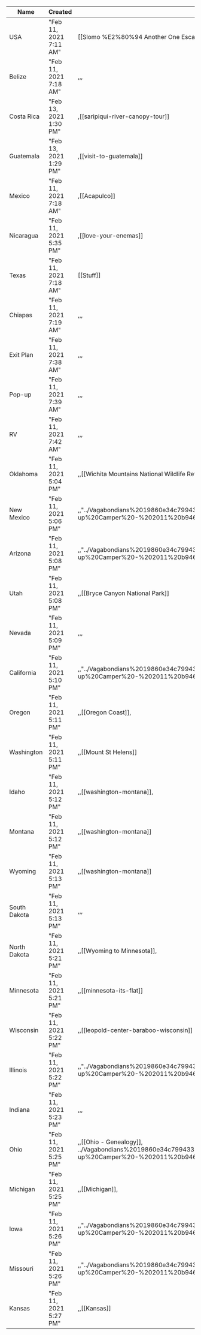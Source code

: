 ﻿Name|Created|Property|Related to Mexico (Country/State)|Related to Seven Months in a Pop-up Camper - 2011 (Tags)|Tags
-|-|-|-|-|-|
USA|"Feb 11, 2021 7:11 AM"|[[Slomo %E2%80%94 Another One Escapes Normal]]|[[Stuff]]|[[The Journey of a Thousand Li Commences with a Sing]]|[[My Unsolicited Open Letter to the Class of _______]]|[[What is a Vagabondian]]|,,
Belize|"Feb 11, 2021 7:18 AM"|,,,
Costa Rica|"Feb 13, 2021 1:30 PM"|,[[saripiqui-river-canopy-tour]]|,
Guatemala|"Feb 13, 2021 1:29 PM"|,[[visit-to-guatemala]]|,
Mexico|"Feb 11, 2021 7:18 AM"|,[[Acapulco]]|[[bombs-bursting-overhead]]|[[Confessions of a Closet Schemer]]|[[A Year in Mexico]]|[[can-check-time-like]]|[[clothes-shopping-in-the-big-city-guadalajara]]|[[day-trip-tlaquepaque-guadalajara]]|[[death-and-beyond-in-guanajuato-mexico]]|[[death-mexico]]|[[dia-de-los-muertos-computador]]|[[feel-earth-move-feet]]|[[glenn-sun-pyramid]]|[[halloween-parade-in-san-cristobal-de-las-casas-mex]]|[[jungle-ancients-yaxchilan-bonampak]]|[[legend-johnny-vagabond]]|[[life-living-mexico]]|[[manana-mexico]]|[[medicine-mexico]]|[[mexico-city-revisited]]|[[ninety-days-in-mexico-travelers-or-livers]]|[[october-2-a-sad-day-to-remember]]|[[oh-mexico]]|[[organic-tianguis-finally]]|[[orquideas-moxviquil-orchid-and-botanical-conservat]]|[[palenque-the-star-of-the-chiapas-maya-show]]|[[puerto-escondido-2]]|[[san-cristobal-de-las-casas-second-city]]|[[san-cristobal-guatemala-and-china]]|[[san-miguel-de-allende]]|[[scooter-ride-to-las-grutas]]|[[scooters-to-chamula-and-zinacantan]]|[[spiders-scorpions-and-treasures]]|[[squinting-san-cristobal]]|[[tales-from-the-tiki-bar-rambutans]]|[[tequila-mexico]]|[[the-cars-of-mexico-good-enough-1]]|[[the-interesting-people-of-san-cristobal-de-las-cas]]|[[viva-mexico]]|[[waterfalls-day]]|[[we-hiked-up-the-mountain-in-ajijic]]|[[Awakening]]|[[leavin-jet-plane]]|[[my-tiki-bar-kitchen-1]]|[[my-tiki-bar-kitchen-2]]|[[my-tiki-bar-kitchen-3]]|[[my-tiki-bar-kitchen-4]]|[[on-the-road-again]]|[[take-a-little-trip-with-me]]|[[thunder-lightning-shelf-cloud]]|[[vagabondians-landed]]|[[year-outside-usa]]|,
Nicaragua|"Feb 11, 2021 5:35 PM"|,[[love-your-enemas]]|[[destination-nicaragua]]|[[burn-rate]]|[[escape-from-managua-nicaragua]]|[[grand-tour-of-the-islets-granada-nicaragua]]|[[nicaragua-in-color]]|[[the-price-of-free-tickets]]|[[we-woke-up-in-nicaragua]]|,
Texas|"Feb 11, 2021 7:18 AM"|[[Stuff]]|[[The Journey of a Thousand Li Commences with a Sing]]|[[What is a Vagabondian]]|[[My Unsolicited Open Letter to the Class of _______]]|,"../Vagabondians%2019860e34c799433184b8df7b4895750b/Seven%20Months%20in%20a%20Pop-up%20Camper%20-%202011%20b94673727ff94b63b153b640d9c5ad48/Amarillo|[[ Texas]], ../Vagabondians%2019860e34c799433184b8df7b4895750b/Seven%20Months%20in%20a%20Pop-up%20Camper%20-%202011%20b94673727ff94b63b153b640d9c5ad48/Anywhere%20in%20Texas|[[ RFD]]|[[Musings on Being Homeless After Seven Months]]|[[glenn-2-0-2011-review]],
Chiapas|"Feb 11, 2021 7:19 AM"|,,,
Exit Plan|"Feb 11, 2021 7:38 AM"|,,,
Pop-up|"Feb 11, 2021 7:39 AM"|,,,
RV|"Feb 11, 2021 7:42 AM"|,,,
Oklahoma|"Feb 11, 2021 5:04 PM"|,,[[Wichita Mountains National Wildlife Refuge]]|[[tales-tiki-bar-1]]|[[Hitting the Road]]|[[Us vs Mother Nature]], ../Vagabondians%2019860e34c799433184b8df7b4895750b/Seven%20Months%20in%20a%20Pop-up%20Camper%20-%202011%20b94673727ff94b63b153b640d9c5ad48/Oklahoma%20City|[[ OK]],
New Mexico|"Feb 11, 2021 5:06 PM"|,,"../Vagabondians%2019860e34c799433184b8df7b4895750b/Seven%20Months%20in%20a%20Pop-up%20Camper%20-%202011%20b94673727ff94b63b153b640d9c5ad48/Albuquerque|[[ New Mexico]]|[[Welcome to New Mexico - Again]]|[[A Bigger Tent -- on Wheels]]|[[Vive les Franc%CC%A7ais!]]|[[Tales from the Tiki Bar - Tinkertown]]|[[The Tiki BaRV -- a Reality!]]|[[Communications on the Road Update]], ../Vagabondians%2019860e34c799433184b8df7b4895750b/Seven%20Months%20in%20a%20Pop-up%20Camper%20-%202011%20b94673727ff94b63b153b640d9c5ad48/Tales%20from%20Vagabondia|[[ the Ancient Way]]|[[Tails from the Tiki Bar]]|[[Tales from the Tiki Bar 2]]|[[Learning to Chill]]|[[cooking-gas]]|[[Sandia Peak]]|[[Bosque del Apache]]|[[The Very Large Array]],
Arizona|"Feb 11, 2021 5:08 PM"|,,"../Vagabondians%2019860e34c799433184b8df7b4895750b/Seven%20Months%20in%20a%20Pop-up%20Camper%20-%202011%20b94673727ff94b63b153b640d9c5ad48/Wallow%20Fire|[[ Eastern Arizona]], ../Vagabondians%2019860e34c799433184b8df7b4895750b/Seven%20Months%20in%20a%20Pop-up%20Camper%20-%202011%20b94673727ff94b63b153b640d9c5ad48/Winslow|[[ Arizona]], ../Vagabondians%2019860e34c799433184b8df7b4895750b/Seven%20Months%20in%20a%20Pop-up%20Camper%20-%202011%20b94673727ff94b63b153b640d9c5ad48/Williams|[[ Arizona]]|[[grand-canyon-introduction]]|[[Grand Canyon - North Rim]],
Utah|"Feb 11, 2021 5:08 PM"|,,[[Bryce Canyon National Park]]|[[Hoodoo You Think You Are]],
Nevada|"Feb 11, 2021 5:09 PM"|,,,
California|"Feb 11, 2021 5:10 PM"|,,"../Vagabondians%2019860e34c799433184b8df7b4895750b/Seven%20Months%20in%20a%20Pop-up%20Camper%20-%202011%20b94673727ff94b63b153b640d9c5ad48/Napa%20Valley|[[ California]], ../Vagabondians%2019860e34c799433184b8df7b4895750b/Seven%20Months%20in%20a%20Pop-up%20Camper%20-%202011%20b94673727ff94b63b153b640d9c5ad48/Humboldt%20Redwoods|[[ California]]|[[Exploring Prairie Creek Redwoods State Park]]|[[Grove of Titans]], ../Vagabondians%2019860e34c799433184b8df7b4895750b/Seven%20Months%20in%20a%20Pop-up%20Camper%20-%202011%20b94673727ff94b63b153b640d9c5ad48/The%20Lost%20Coast|[[ California]]|[[A Special Whale]]|[[tales-tiki-bar-universe-speaks]]|[[tales-tiki-bar-awesome-people]]|[[tales-tiki-bar-napa-baby]]|[[Sequoia King's Canyon National Parks]]|[[Yosemite]]|[[San Francisco]],
Oregon|"Feb 11, 2021 5:11 PM"|,,[[Oregon Coast]],
Washington|"Feb 11, 2021 5:11 PM"|,,[[Mount St Helens]]|[[seattle]]|[[washington-montana]],
Idaho|"Feb 11, 2021 5:12 PM"|,,[[washington-montana]],
Montana|"Feb 11, 2021 5:12 PM"|,,[[washington-montana]]|[[Big Sky]]|[[Wyoming to Minnesota]],
Wyoming|"Feb 11, 2021 5:13 PM"|,,[[washington-montana]]|[[wyoming]]|[[yellowstone]]|[[Wyoming to Minnesota]],
South Dakota|"Feb 11, 2021 5:13 PM"|,,,
North Dakota|"Feb 11, 2021 5:21 PM"|,,[[Wyoming to Minnesota]],
Minnesota|"Feb 11, 2021 5:21 PM"|,,[[minnesota-its-flat]]|[[Wyoming to Minnesota]], ../Vagabondians%2019860e34c799433184b8df7b4895750b/Seven%20Months%20in%20a%20Pop-up%20Camper%20-%202011%20b94673727ff94b63b153b640d9c5ad48/Ely|[[ MN]],
Wisconsin|"Feb 11, 2021 5:22 PM"|,,[[leopold-center-baraboo-wisconsin]]|[[international-crane-foundation-baraboo-wisconsin]]|[[wisconsin-dells]], ../Vagabondians%2019860e34c799433184b8df7b4895750b/Seven%20Months%20in%20a%20Pop-up%20Camper%20-%202011%20b94673727ff94b63b153b640d9c5ad48/Circus%20Museum%20-%20Baraboo|[[ Wi]],
Illinois|"Feb 11, 2021 5:22 PM"|,,"../Vagabondians%2019860e34c799433184b8df7b4895750b/Seven%20Months%20in%20a%20Pop-up%20Camper%20-%202011%20b94673727ff94b63b153b640d9c5ad48/Chicago|[[ IL]]|[[Illinois]],
Indiana|"Feb 11, 2021 5:23 PM"|,,,
Ohio|"Feb 11, 2021 5:25 PM"|,,[[Ohio - Genealogy]], ../Vagabondians%2019860e34c799433184b8df7b4895750b/Seven%20Months%20in%20a%20Pop-up%20Camper%20-%202011%20b94673727ff94b63b153b640d9c5ad48/Youngstown|[[ OH]], ../Vagabondians%2019860e34c799433184b8df7b4895750b/Seven%20Months%20in%20a%20Pop-up%20Camper%20-%202011%20b94673727ff94b63b153b640d9c5ad48/Cincinnati|[[ OH]],
Michigan|"Feb 11, 2021 5:25 PM"|,,[[Michigan]],
Iowa|"Feb 11, 2021 5:26 PM"|,,"../Vagabondians%2019860e34c799433184b8df7b4895750b/Seven%20Months%20in%20a%20Pop-up%20Camper%20-%202011%20b94673727ff94b63b153b640d9c5ad48/Burlington|[[ Iowa]],
Missouri|"Feb 11, 2021 5:26 PM"|,,"../Vagabondians%2019860e34c799433184b8df7b4895750b/Seven%20Months%20in%20a%20Pop-up%20Camper%20-%202011%20b94673727ff94b63b153b640d9c5ad48/Joplin|[[ MO]],
Kansas|"Feb 11, 2021 5:27 PM"|,,[[Kansas]]|